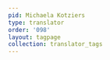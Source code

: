 ```yaml
---
pid: Michaela Kotziers
type: translator
order: '098'
layout: tagpage
collection: translator_tags
---
```

